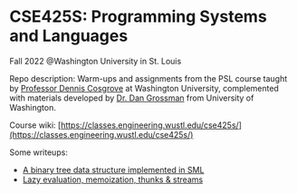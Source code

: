 # CSE425S: Programming Systems and Languages

Fall 2022 @Washington University in St. Louis

Repo description: Warm-ups and assignments from the PSL course taught by [Professor Dennis Cosgrove](https://www.cse.wustl.edu/~dennis.cosgrove/) at Washington University, complemented with materials developed by [Dr. Dan Grossman](https://homes.cs.washington.edu/~djg/) from University of Washington.

Course wiki: [https://classes.engineering.wustl.edu/cse425s/](https://classes.engineering.wustl.edu/cse425s/)

Some writeups:
* [A binary tree data structure implemented in SML](https://xyxj1024.github.io/bst-sml/)
* [Lazy evaluation, memoization, thunks & streams](https://xyxj1024.github.io/streams-racket/)
